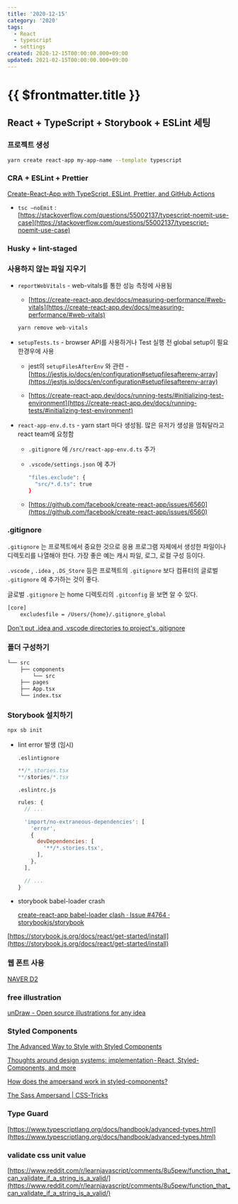 ```yaml
---
title: '2020-12-15'
category: '2020'
tags:
  - React
  - typescript
  - settings
created: 2020-12-15T00:00:00.000+09:00
updated: 2021-02-15T00:00:00.000+09:00
---
```


# {{ $frontmatter.title }}

## React + TypeScript + Storybook + ESLint 세팅

### 프로젝트 생성

```bash
yarn create react-app my-app-name --template typescript
```

### CRA + ESLint + Prettier

[Create-React-App with TypeScript, ESLint, Prettier, and GitHub Actions](https://medium.com/@brygrill/create-react-app-with-typescript-eslint-prettier-and-github-actions-f3ce6a571c97)

- `tsc —noEmit` : [https://stackoverflow.com/questions/55002137/typescript-noemit-use-case](https://stackoverflow.com/questions/55002137/typescript-noemit-use-case)

### Husky + lint-staged

### 사용하지 않는 파일 지우기

- `reportWebVitals` - web-vitals를 통한 성능 측정에 사용됨

  - [https://create-react-app.dev/docs/measuring-performance/#web-vitals](https://create-react-app.dev/docs/measuring-performance/#web-vitals)

  ```bash
  yarn remove web-vitals
  ```

- `setupTests.ts` - browser API를 사용하거나 Test 실행 전 global setup이 필요한경우에 사용

  - jest의 `setupFilesAfterEnv` 와 관련 - [https://jestjs.io/docs/en/configuration#setupfilesafterenv-array](https://jestjs.io/docs/en/configuration#setupfilesafterenv-array)

  - [https://create-react-app.dev/docs/running-tests/#initializing-test-environment](https://create-react-app.dev/docs/running-tests/#initializing-test-environment)

- `react-app-env.d.ts` - yarn start 마다 생성됨. 많은 유저가 생성을 멈춰달라고 react team에 요청함

  - `.gitignore` 에 `/src/react-app-env.d.ts` 추가

  - `.vscode/settings.json` 에 추가

    ```bash
    "files.exclude": {
      "src/*.d.ts": true
    }
    ```

  - [https://github.com/facebook/create-react-app/issues/6560](https://github.com/facebook/create-react-app/issues/6560)

### .gitignore

`.gitignore` 는 프로젝트에서 중요한 것으로 응용 프로그램 자체에서 생성한 파일이나 디렉토리를 나열해야 한다. 가장 좋은 예는 캐시 파일, 로그, 로컬 구성 등이다.

`.vscode` , `.idea` , `.DS_Store` 등은 프로젝트의 `.gitignore` 보다 컴퓨터의 글로벌 `.gitignore` 에 추가하는 것이 좋다.

글로벌 `.gitignore` 는 home 디렉토리의 `.gitconfig` 을 보면 알 수 있다.

```bash
[core]
    excludesfile = /Users/{home}/.gitignore_global
```

[Don't put .idea and .vscode directories to project's .gitignore](https://blog.martinhujer.cz/dont-put-idea-vscode-directories-to-projects-gitignore/)

### 폴더 구성하기

```bash
└── src
	├── components
		└── src
	├── pages
	├── App.tsx
	└── index.tsx
```

### Storybook 설치하기

```bash
npx sb init
```

- lint error 발생 (임시)

  `.eslintignore`

  ```javascript
  **/*.stories.tsx
  **/stories/*.tsx
  ```

  `.eslintrc.js`

  ```javascript
  rules: {
    // ...

    'import/no-extraneous-dependencies': [
      'error',
      {
        devDependencies: [
          '**/*.stories.tsx',
        ],
      },
    ],

    // ...
  }
  ```

- storybook babel-loader crash

  [create-react-app babel-loader clash · Issue #4764 · storybookjs/storybook](https://github.com/storybookjs/storybook/issues/4764)

[https://storybook.js.org/docs/react/get-started/install](https://storybook.js.org/docs/react/get-started/install)

### 웹 폰트 사용

[NAVER D2](https://d2.naver.com/helloworld/4969726)

### free illustration

[unDraw - Open source illustrations for any idea](https://undraw.co/)

### Styled Components

[The Advanced Way to Style with Styled Components](https://medium.com/javascript-in-plain-english/the-advanced-way-to-style-with-styled-components-98fb70c1eecc)

[Thoughts around design systems: implementation - React, Styled-Components, and more](https://uxdesign.cc/thoughts-around-design-systems-implementation-react-styled-components-etc-and-more-28ba823682f)

[How does the ampersand work in styled-components?](https://webdelving.com/blog/styled-components-ampersand/)

[The Sass Ampersand | CSS-Tricks](https://css-tricks.com/the-sass-ampersand/)

### Type Guard

[https://www.typescriptlang.org/docs/handbook/advanced-types.html](https://www.typescriptlang.org/docs/handbook/advanced-types.html)

### validate css unit value

[https://www.reddit.com/r/learnjavascript/comments/8u5pew/function_that_can_validate_if_a_string_is_a_valid/](https://www.reddit.com/r/learnjavascript/comments/8u5pew/function_that_can_validate_if_a_string_is_a_valid/)
